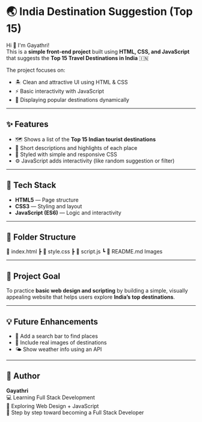 # 🌏 India Destination Suggestion (Top 15)

Hi 👋 I'm Gayathri!  
This is a **simple front-end project** built using **HTML, CSS, and JavaScript** that suggests the **Top 15 Travel Destinations in India** 🇮🇳  

The project focuses on:
- 🏝️ Clean and attractive UI using HTML & CSS  
- ⚡ Basic interactivity with JavaScript  
- 🧭 Displaying popular destinations dynamically  

---

## ✨ Features
- 🗺️ Shows a list of the **Top 15 Indian tourist destinations**
- 💬 Short descriptions and highlights of each place
- 🎨 Styled with simple and responsive CSS
- ⚙️ JavaScript adds interactivity (like random suggestion or filter)

---

## 🧰 Tech Stack
- **HTML5** — Page structure  
- **CSS3** — Styling and layout  
- **JavaScript (ES6)** — Logic and interactivity  

---

## 📁 Folder Structure
📜 index.html
┣ 📜 style.css
┣ 📜 script.js
┗ 📄 README.md
Images 

---

## 🎯 Project Goal
To practice **basic web design and scripting** by building a simple, visually appealing website that helps users explore **India’s top destinations**.

---

## 💡 Future Enhancements
- 🧳 Add a search bar to find places  
- 📸 Include real images of destinations  
- 🌤️ Show weather info using an API  

---

## 📢 Author
**Gayathri**  
💻 Learning Full Stack Development  
🌱 Exploring Web Design + JavaScript  
🚀 Step by step toward becoming a Full Stack Developer
